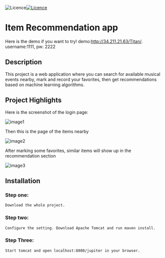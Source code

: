 ![Licence](https://img.shields.io/badge/Language-Java+Javascript-brightgreen)[![Licence](https://img.shields.io/badge/license-GPL--3.0-blue.svg)](https://github.com/XinzeWang/Intersection-Analysis/raw/master/LICENSE) 

# Item Recommendation app
Here is the demo if you want to try!
demo:http://34.211.21.63/Titan/. username:1111, pw: 2222

## Description
This project is a web application where you can search for available musical events nearby, mark and record your favorites, then get recommendations based on machine learning algorithms.


## Project Highlights
Here is the screenshot of the login page:

 ![image1](https://github.com/glorianachen/job-recommendation-app/blob/master/readmeFile/Screen%20Shot%202020-09-09%20at%2011.43.48.png)
 
 Then this is the page of the items nearby
 
 ![image2](https://github.com/glorianachen/job-recommendation-app/blob/master/readmeFile/Screen%20Shot%202020-09-09%20at%2011.32.45.png)
 
 After marking some favorites, similar items will show up in the recommendation section
 
 ![image3](https://github.com/glorianachen/job-recommendation-app/blob/master/readmeFile/Screen%20Shot%202020-09-09%20at%2011.44.15.png)

## Installation
### Step one:
    Download the whole project.

### Step two:
    Configure the setting. Download Apache Tomcat and run maven install.

### Step Three:
    Start tomcat and open localhost:8080/jupiter in your browser.

